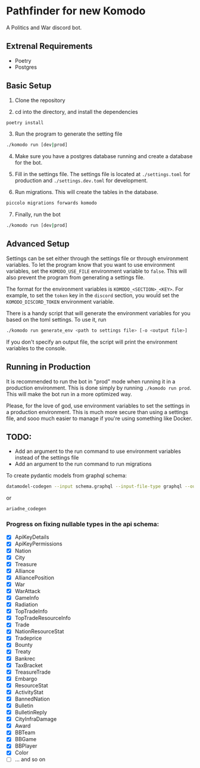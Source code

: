 # Pathfinder for new Komodo

A Politics and War discord bot.

## Extrenal Requirements

- Poetry
- Postgres

## Basic Setup

1. Clone the repository

2. cd into the directory, and install the dependencies

```bash
poetry install
```

3. Run the program to generate the setting file

```bash
./komodo run [dev|prod]
```

4. Make sure you have a postgres database running and create a database for the bot.

5. Fill in the settings file. The settings file is located at `./settings.toml` for production and `./settings.dev.toml` for development.

6. Run migrations. This will create the tables in the database.

```bash
piccolo migrations forwards komodo
```

7. Finally, run the bot

```bash
./komodo run [dev|prod]
```

## Advanced Setup

Settings can be set either through the settings file or through environment variables. To let the program know that you want to use environment variables, set the `KOMODO_USE_FILE` environment variable to `false`. This will also prevent the program from generating a settings file.

The format for the environment variables is `KOMODO_<SECTION>_<KEY>`. For example, to set the `token` key in the `discord` section, you would set the `KOMODO_DISCORD_TOKEN` environment variable.

There is a handy script that will generate the environment variables for you based on the toml settings. To use it, run

```bash
./komodo run generate_env <path to settings file> [-o <output file>]
```

If you don't specify an output file, the script will print the environment variables to the console.

## Running in Production

It is recommended to run the bot in "prod" mode when running it in a production environment. This is done simply by running `./komodo run prod`. This will make the bot run in a more optimized way.

Please, for the love of god, use environment variables to set the settings in a production environment. This is much more secure than using a settings file, and sooo much easier to manage if you're using something like Docker.

## TODO:

- Add an argument to the run command to use environment variables instead of the settings file
- Add an argument to the run command to run migrations

To create pydantic models from graphql schema:

```bash
datamodel-codegen --input schema.graphql --input-file-type graphql --output model.py
```

or

```bash
ariadne_codegen
```

### Progress on fixing nullable types in the api schema:

- [x] ApiKeyDetails
- [x] ApiKeyPermissions
- [x] Nation
- [x] City
- [x] Treasure
- [x] Alliance
- [x] AlliancePosition
- [x] War
- [x] WarAttack
- [x] GameInfo
- [x] Radiation
- [x] TopTradeInfo
- [x] TopTradeResourceInfo
- [x] Trade
- [x] NationResourceStat
- [x] Tradeprice
- [x] Bounty
- [x] Treaty
- [x] Bankrec
- [x] TaxBracket
- [x] TreasureTrade
- [x] Embargo
- [x] ResourceStat
- [x] ActivityStat
- [x] BannedNation
- [x] Bulletin
- [x] BulletinReply
- [x] CityInfraDamage
- [x] Award
- [x] BBTeam
- [x] BBGame
- [x] BBPlayer
- [x] Color
- [ ] ... and so on
